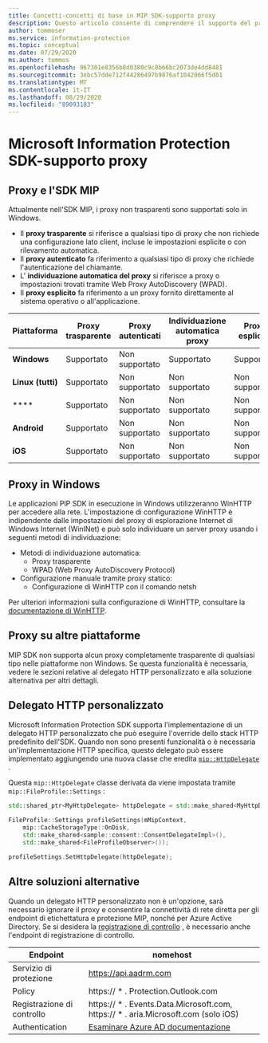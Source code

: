 ```yaml
---
title: Concetti-concetti di base in MIP SDK-supporto proxy
description: Questo articolo consente di comprendere il supporto del proxy in MIP SDK.
author: tommoser
ms.service: information-protection
ms.topic: conceptual
ms.date: 07/29/2020
ms.author: tommos
ms.openlocfilehash: 967301e8356b8d0380c9c8b66bc2073de4dd8481
ms.sourcegitcommit: 3ebc57dde712f44286497b9876af1042066f5d01
ms.translationtype: MT
ms.contentlocale: it-IT
ms.lasthandoff: 08/29/2020
ms.locfileid: "89093183"
---
```

# <a name="microsoft-information-protection-sdk---proxy-support"></a>Microsoft Information Protection SDK-supporto proxy

## <a name="proxies-and-the-mip-sdk"></a>Proxy e l'SDK MIP

Attualmente nell'SDK MIP, i proxy non trasparenti sono supportati solo in Windows.

* Il **proxy trasparente** si riferisce a qualsiasi tipo di proxy che non richiede una configurazione lato client, incluse le impostazioni esplicite o con rilevamento automatica.
* Il **proxy autenticato** fa riferimento a qualsiasi tipo di proxy che richiede l'autenticazione del chiamante.
* L' **individuazione automatica del proxy** si riferisce a proxy o impostazioni trovati tramite Web Proxy AutoDiscovery (WPAD).
* Il **proxy esplicito** fa riferimento a un proxy fornito direttamente al sistema operativo o all'applicazione.
  
| Piattaforma        | Proxy trasparente | Proxy autenticati | Individuazione automatica proxy | Proxy esplicito |
| --------------- | ----------------- | --------------------- | -------------------- | -------------- |
| **Windows**     | Supportato         | Non supportato         | Supportato            | Supportato      |
| **Linux (tutti)** | Supportato         | Non supportato         | Non supportato        | Non supportato  |
| ****       | Supportato         | Non supportato         | Non supportato        | Non supportato  |
| **Android**     | Supportato         | Non supportato         | Non supportato        | Non supportato  |
| **iOS**         | Supportato         | Non supportato         | Non supportato        | Non supportato  |

## <a name="proxies-on-windows"></a>Proxy in Windows

Le applicazioni PIP SDK in esecuzione in Windows utilizzeranno WinHTTP per accedere alla rete. L'impostazione di configurazione WinHTTP è indipendente dalle impostazioni del proxy di esplorazione Internet di Windows Internet (WinINet) e può solo individuare un server proxy usando i seguenti metodi di individuazione:

* Metodi di individuazione automatica:
  * Proxy trasparente
  * WPAD (Web Proxy AutoDiscovery Protocol)
* Configurazione manuale tramite proxy statico:
  * Configurazione di WinHTTP con il comando netsh

Per ulteriori informazioni sulla configurazione di WinHTTP, consultare la [documentazione di WinHTTP](https://docs.microsoft.com/windows/win32/winhttp/winhttp-start-page).

## <a name="proxies-on-other-platforms"></a>Proxy su altre piattaforme

MIP SDK non supporta alcun proxy completamente trasparente di qualsiasi tipo nelle piattaforme non Windows. Se questa funzionalità è necessaria, vedere le sezioni relative al delegato HTTP personalizzato e alla soluzione alternativa per altri dettagli.

## <a name="custom-http-delegate"></a>Delegato HTTP personalizzato

Microsoft Information Protection SDK supporta l'implementazione di un delegato HTTP personalizzato che può eseguire l'override dello stack HTTP predefinito dell'SDK. Quando non sono presenti funzionalità o è necessaria un'implementazione HTTP specifica, questo delegato può essere implementato aggiungendo una nuova classe che eredita [`mip::HttpDelegate`](https://docs.microsoft.com/information-protection/develop/reference/class_mip_httpdelegate) .

Questa `mip::HttpDelegate` classe derivata da viene impostata tramite `mip::FileProfile::Settings` :

```cpp
std::shared_ptr<MyHttpDelegate> httpDelegate = std::make_shared<MyHttpDelegate>();
            
FileProfile::Settings profileSettings(mMipContext,
    mip::CacheStorageType::OnDisk,
    std::make_shared<sample::consent::ConsentDelegateImpl>(),
    std::make_shared<FileProfileObserver>());

profileSettings.SetHttpDelegate(httpDelegate);
```

## <a name="other-workarounds"></a>Altre soluzioni alternative

Quando un delegato HTTP personalizzato non è un'opzione, sarà necessario ignorare il proxy e consentire la connettività di rete diretta per gli endpoint di etichettatura e protezione MIP, nonché per Azure Active Directory. Se si desidera la [registrazione di controllo](https://docs.microsoft.com/azure/information-protection/reports-aip) , è necessario anche l'endpoint di registrazione di controllo.

| Endpoint           | nomehost                                                                                                                                                                |
| ------------------ | ----------------------------------------------------------------------------------------------------------------------------------------------------------------------- |
| Servizio di protezione | https://api.aadrm.com                                                                                                                                                   |
| Policy             | https:// \* . Protection.Outlook.com                                                                                                                                       |
| Registrazione di controllo      | https:// \* . Events.Data.Microsoft.com, https:// \* . aria.Microsoft.com (solo iOS)                                                                                          |
| Authentication     | [Esaminare Azure AD documentazione](https://docs.microsoft.com/azure/active-directory/develop/authentication-national-cloud#azure-ad-authentication-endpoints) |